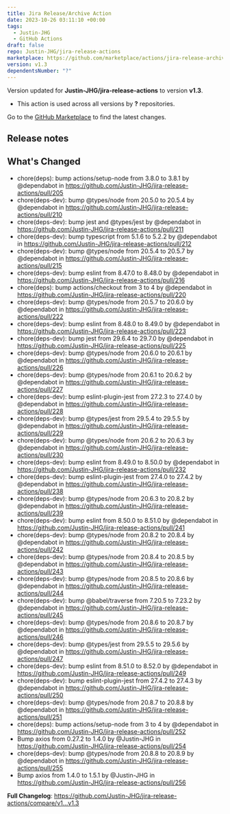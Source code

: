 ```yaml
---
title: Jira Release/Archive Action
date: 2023-10-26 03:11:10 +00:00
tags:
  - Justin-JHG
  - GitHub Actions
draft: false
repo: Justin-JHG/jira-release-actions
marketplace: https://github.com/marketplace/actions/jira-release-archive-action
version: v1.3
dependentsNumber: "?"
---
```



Version updated for **Justin-JHG/jira-release-actions** to version **v1.3**.
- This action is used across all versions by **?** repositories.

Go to the [GitHub Marketplace](https://github.com/marketplace/actions/jira-release-archive-action) to find the latest changes.

## Release notes

## What's Changed
* chore(deps): bump actions/setup-node from 3.8.0 to 3.8.1 by @dependabot in https://github.com/Justin-JHG/jira-release-actions/pull/205
* chore(deps-dev): bump @types/node from 20.5.0 to 20.5.4 by @dependabot in https://github.com/Justin-JHG/jira-release-actions/pull/210
* chore(deps-dev): bump jest and @types/jest by @dependabot in https://github.com/Justin-JHG/jira-release-actions/pull/211
* chore(deps-dev): bump typescript from 5.1.6 to 5.2.2 by @dependabot in https://github.com/Justin-JHG/jira-release-actions/pull/212
* chore(deps-dev): bump @types/node from 20.5.4 to 20.5.7 by @dependabot in https://github.com/Justin-JHG/jira-release-actions/pull/215
* chore(deps-dev): bump eslint from 8.47.0 to 8.48.0 by @dependabot in https://github.com/Justin-JHG/jira-release-actions/pull/216
* chore(deps): bump actions/checkout from 3 to 4 by @dependabot in https://github.com/Justin-JHG/jira-release-actions/pull/220
* chore(deps-dev): bump @types/node from 20.5.7 to 20.6.0 by @dependabot in https://github.com/Justin-JHG/jira-release-actions/pull/222
* chore(deps-dev): bump eslint from 8.48.0 to 8.49.0 by @dependabot in https://github.com/Justin-JHG/jira-release-actions/pull/223
* chore(deps-dev): bump jest from 29.6.4 to 29.7.0 by @dependabot in https://github.com/Justin-JHG/jira-release-actions/pull/225
* chore(deps-dev): bump @types/node from 20.6.0 to 20.6.1 by @dependabot in https://github.com/Justin-JHG/jira-release-actions/pull/226
* chore(deps-dev): bump @types/node from 20.6.1 to 20.6.2 by @dependabot in https://github.com/Justin-JHG/jira-release-actions/pull/227
* chore(deps-dev): bump eslint-plugin-jest from 27.2.3 to 27.4.0 by @dependabot in https://github.com/Justin-JHG/jira-release-actions/pull/228
* chore(deps-dev): bump @types/jest from 29.5.4 to 29.5.5 by @dependabot in https://github.com/Justin-JHG/jira-release-actions/pull/229
* chore(deps-dev): bump @types/node from 20.6.2 to 20.6.3 by @dependabot in https://github.com/Justin-JHG/jira-release-actions/pull/230
* chore(deps-dev): bump eslint from 8.49.0 to 8.50.0 by @dependabot in https://github.com/Justin-JHG/jira-release-actions/pull/232
* chore(deps-dev): bump eslint-plugin-jest from 27.4.0 to 27.4.2 by @dependabot in https://github.com/Justin-JHG/jira-release-actions/pull/238
* chore(deps-dev): bump @types/node from 20.6.3 to 20.8.2 by @dependabot in https://github.com/Justin-JHG/jira-release-actions/pull/239
* chore(deps-dev): bump eslint from 8.50.0 to 8.51.0 by @dependabot in https://github.com/Justin-JHG/jira-release-actions/pull/241
* chore(deps-dev): bump @types/node from 20.8.2 to 20.8.4 by @dependabot in https://github.com/Justin-JHG/jira-release-actions/pull/242
* chore(deps-dev): bump @types/node from 20.8.4 to 20.8.5 by @dependabot in https://github.com/Justin-JHG/jira-release-actions/pull/243
* chore(deps-dev): bump @types/node from 20.8.5 to 20.8.6 by @dependabot in https://github.com/Justin-JHG/jira-release-actions/pull/244
* chore(deps-dev): bump @babel/traverse from 7.20.5 to 7.23.2 by @dependabot in https://github.com/Justin-JHG/jira-release-actions/pull/245
* chore(deps-dev): bump @types/node from 20.8.6 to 20.8.7 by @dependabot in https://github.com/Justin-JHG/jira-release-actions/pull/246
* chore(deps-dev): bump @types/jest from 29.5.5 to 29.5.6 by @dependabot in https://github.com/Justin-JHG/jira-release-actions/pull/247
* chore(deps-dev): bump eslint from 8.51.0 to 8.52.0 by @dependabot in https://github.com/Justin-JHG/jira-release-actions/pull/249
* chore(deps-dev): bump eslint-plugin-jest from 27.4.2 to 27.4.3 by @dependabot in https://github.com/Justin-JHG/jira-release-actions/pull/250
* chore(deps-dev): bump @types/node from 20.8.7 to 20.8.8 by @dependabot in https://github.com/Justin-JHG/jira-release-actions/pull/251
* chore(deps): bump actions/setup-node from 3 to 4 by @dependabot in https://github.com/Justin-JHG/jira-release-actions/pull/252
* Bump axios from 0.27.2 to 1.4.0 by @Justin-JHG in https://github.com/Justin-JHG/jira-release-actions/pull/254
* chore(deps-dev): bump @types/node from 20.8.8 to 20.8.9 by @dependabot in https://github.com/Justin-JHG/jira-release-actions/pull/255
* Bump axios from 1.4.0 to 1.5.1 by @Justin-JHG in https://github.com/Justin-JHG/jira-release-actions/pull/256


**Full Changelog**: https://github.com/Justin-JHG/jira-release-actions/compare/v1...v1.3
